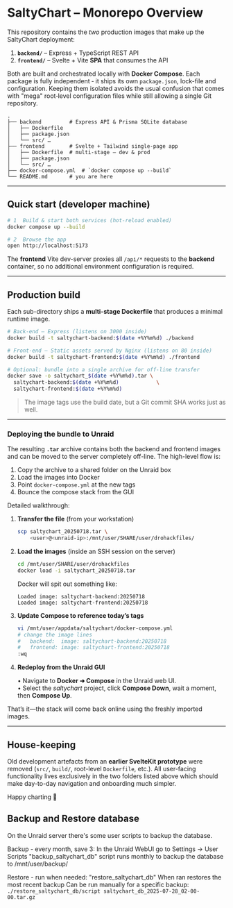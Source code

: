 # SaltyChart – Monorepo Overview

This repository contains the _two_ production images that make up the
SaltyChart deployment:

1. **`backend/`** – Express + TypeScript REST API
2. **`frontend/`** – Svelte + Vite **SPA** that consumes the API

Both are built and orchestrated locally with **Docker Compose**.  Each package
is fully independent ‑ it ships its own `package.json`, lock-file and
configuration.  Keeping them isolated avoids the usual confusion that comes
with "mega" root‐level configuration files while still allowing a single
Git repository.

```
.
├── backend         # Express API & Prisma SQLite database
│   ├── Dockerfile
│   ├── package.json
│   └── src/ …
├── frontend        # Svelte + Tailwind single-page app
│   ├── Dockerfile  # multi-stage – dev & prod
│   ├── package.json
│   └── src/ …
├── docker-compose.yml  # `docker compose up --build`
└── README.md       # you are here
```

---

## Quick start (developer machine)

```bash
# 1  Build & start both services (hot-reload enabled)
docker compose up --build

# 2  Browse the app
open http://localhost:5173
```

The **frontend** Vite dev-server proxies all `/api/*` requests to the **backend**
container, so no additional environment configuration is required.

---

## Production build

Each sub-directory ships a **multi-stage Dockerfile** that produces a minimal
runtime image.

```bash
# Back-end – Express (listens on 3000 inside)
docker build -t saltychart-backend:$(date +%Y%m%d) ./backend

# Front-end – Static assets served by Nginx (listens on 80 inside)
docker build -t saltychart-frontend:$(date +%Y%m%d) ./frontend

# Optional: bundle into a single archive for off-line transfer
docker save -o saltychart_$(date +%Y%m%d).tar \
  saltychart-backend:$(date +%Y%m%d)            \
  saltychart-frontend:$(date +%Y%m%d)
```

> The image tags use the build date, but a Git commit SHA works just as well.

---

### Deploying the bundle to Unraid

The resulting **`.tar`** archive contains both the backend and frontend images
and can be moved to the server completely off-line.  The high-level flow is:

1. Copy the archive to a shared folder on the Unraid box
2. Load the images into Docker
3. Point `docker-compose.yml` at the new tags
4. Bounce the compose stack from the GUI

Detailed walkthrough:

1. **Transfer the file** (from your workstation)

   ```bash
   scp saltychart_20250718.tar \
       <user>@<unraid-ip>:/mnt/user/SHARE/user/drohackfiles/
   ```

2. **Load the images** (inside an SSH session on the server)

   ```bash
   cd /mnt/user/SHARE/user/drohackfiles
   docker load -i saltychart_20250718.tar
   ```

   Docker will spit out something like:

   ```text
   Loaded image: saltychart-backend:20250718
   Loaded image: saltychart-frontend:20250718
   ```

3. **Update Compose to reference today’s tags**

   ```bash
   vi /mnt/user/appdata/saltychart/docker-compose.yml
   # change the image lines
   #   backend:  image: saltychart-backend:20250718
   #   frontend: image: saltychart-frontend:20250718
   :wq
   ```

4. **Redeploy from the Unraid GUI**

   • Navigate to **Docker ➜ Compose** in the Unraid web UI.  
   • Select the *saltychart* project, click **Compose Down**, wait a moment, then **Compose Up**.

That’s it—the stack will come back online using the freshly imported images.

---

## House-keeping

Old development artefacts from an **earlier SvelteKit prototype** were removed
(`src/`, `build/`, root-level `Dockerfile`, etc.).  All user-facing
functionality lives exclusively in the two folders listed above which should
make day-to-day navigation and onboarding much simpler.

Happy charting 🚀


## Backup and Restore database

On the Unraid server there's some user scripts to backup the database.

Backup - every month, save 3:
   In the Unraid WebUI go to Settings -> User Scripts
   "backup_saltychart_db" script runs monthly to backup the database to /mnt/user/backup/

Restore - run when needed:
   "restore_saltychart_db" When ran restores the most recent backup
   Can be run manually for a specific backup: `./restore_saltychart_db/script saltychart_db_2025-07-28_02-00-00.tar.gz`